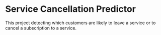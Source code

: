 # Service Cancellation Predictor
This project detecting which customers are likely to leave a service or to cancel a subscription to a service.
